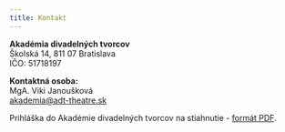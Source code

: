 ```yaml
---
title: Kontakt
---
```

**Akadémia divadelných tvorcov** \
Školská 14, 811 07 Bratislava \
IČO: 51718197

**Kontaktná osoba:** \
MgA. Viki Janoušková \
[akademia@adt-theatre.sk](mailto:akademia@adt-theatre.sk)

Prihláška do Akadémie divadelných tvorcov na stiahnutie - [formát PDF](/prihlaska.pdf).
